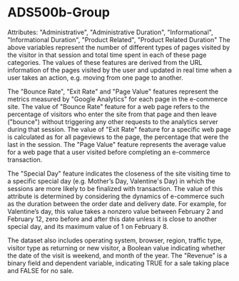 # ADS500b-Group
Attributes:
"Administrative",
"Administrative Duration", 
"Informational", 
"Informational Duration", 
"Product Related",
"Product Related Duration" 
The above variables represent the number of different types of pages visited by the visitor in that session and total time spent in each of these page categories. 
The values of these features are derived from the URL information of the pages visited by the user and updated in real time when a user takes an action, e.g. moving from one page to another. 

The "Bounce Rate", "Exit Rate" and "Page Value" features represent the metrics measured by "Google Analytics" for each page in the e-commerce site. 
The value of "Bounce Rate" feature for a web page refers to the percentage of visitors who enter the site from that page and then leave ("bounce") without triggering any other requests to the analytics server during that session. 
The value of "Exit Rate" feature for a specific web page is calculated as for all pageviews to the page, the percentage that were the last in the session. 
The "Page Value" feature represents the average value for a web page that a user visited before completing an e-commerce transaction. 

The "Special Day" feature indicates the closeness of the site visiting time to a specific special day (e.g. Mother’s Day, Valentine's Day) in which the sessions are more likely to be finalized with transaction. 
The value of this attribute is determined by considering the dynamics of e-commerce such as the duration between the order date and delivery date. 
For example, for Valentine’s day, this value takes a nonzero value between February 2 and February 12, zero before and after this date unless it is close to another special day, and its maximum value of 1 on February 8. 

The dataset also includes operating system, browser, region, traffic type, visitor type as returning or new visitor, a Boolean value indicating whether the date of the visit is weekend, and month of the year.
The "Revenue" is a binary field and dependent variable, indicating TRUE for a sale taking place and FALSE for no sale.

